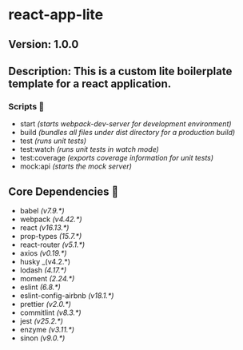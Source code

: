 # react-app-lite

## Version: 1.0.0

## Description: This is a custom lite boilerplate template for a react application.

### Scripts 💾

- start _(starts webpack-dev-server for development environment)_
- build _(bundles all files under dist directory for a production build)_
- test _(runs unit tests)_
- test:watch _(runs unit tests in watch mode)_
- test:coverage _(exports coverage information for unit tests)_
- mock:api _(starts the mock server)_

## Core Dependencies 📖

- babel _(v7.9.*)_
- webpack _(v4.42.*)_
- react _(v16.13.*)_
- prop-types _(15.7.*)_
- react-router _(v5.1.*)_
- axios _(v0.19.*)_
- husky _(v4.2.*)
- lodash _(4.17.*)_
- moment _(2.24.*)_
- eslint _(6.8.*)_
- eslint-config-airbnb _(v18.1.*)_
- prettier _(v2.0.*)_
- commitlint _(v8.3.*)_
- jest _(v25.2.*)_
- enzyme _(v3.11.*)_
- sinon _(v9.0.*)_

